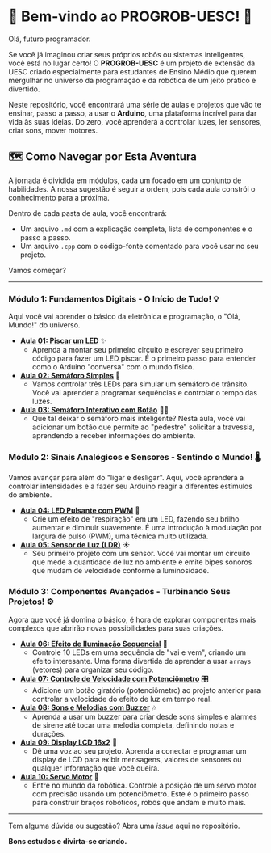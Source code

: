 # 🤖 Bem-vindo ao PROGROB-UESC! 🚀

Olá, futuro programador.

Se você já imaginou criar seus próprios robôs ou sistemas inteligentes, você está no lugar certo! O **PROGROB-UESC** é um projeto de extensão da UESC criado especialmente para estudantes de Ensino Médio que querem mergulhar no universo da programação e da robótica de um jeito prático e divertido.

Neste repositório, você encontrará uma série de aulas e projetos que vão te ensinar, passo a passo, a usar o **Arduino**, uma plataforma incrível para dar vida às suas ideias. Do zero, você aprenderá a controlar luzes, ler sensores, criar sons, mover motores.

## 🗺️ Como Navegar por Esta Aventura

A jornada é dividida em módulos, cada um focado em um conjunto de habilidades. A nossa sugestão é seguir a ordem, pois cada aula constrói o conhecimento para a próxima.

Dentro de cada pasta de aula, você encontrará:
* Um arquivo `.md` com a explicação completa, lista de componentes e o passo a passo.
* Um arquivo `.cpp` com o código-fonte comentado para você usar no seu projeto.

Vamos começar?

---

### **Módulo 1: Fundamentos Digitais - O Início de Tudo!** 💡

Aqui você vai aprender o básico da eletrônica e programação, o "Olá, Mundo!" do universo.

* **[Aula 01: Piscar um LED](https://github.com/Progrobext/PROGROB-UESC/blob/main/M01_Fundamentos_Digitais/01_Piscar_LED/Aula01.md)** ✨
    * Aprenda a montar seu primeiro circuito e escrever seu primeiro código para fazer um LED piscar. É o primeiro passo para entender como o Arduino "conversa" com o mundo físico.
* **[Aula 02: Semáforo Simples](https://github.com/Progrobext/PROGROB-UESC/blob/main/M01_Fundamentos_Digitais/02_Semaforo_Simples/Aula02.md)** 🚦
    * Vamos controlar três LEDs para simular um semáforo de trânsito. Você vai aprender a programar sequências e controlar o tempo das luzes.
* **[Aula 03: Semáforo Interativo com Botão](https://github.com/Progrobext/PROGROB-UESC/blob/main/M01_Fundamentos_Digitais/03_Semaforo_Interativo/Aula03.md)** 🚶‍♂️
    * Que tal deixar o semáforo mais inteligente? Nesta aula, você vai adicionar um botão que permite ao "pedestre" solicitar a travessia, aprendendo a receber informações do ambiente.

### **Módulo 2: Sinais Analógicos e Sensores - Sentindo o Mundo!** 🌡️

Vamos avançar para além do "ligar e desligar". Aqui, você aprenderá a controlar intensidades e a fazer seu Arduino reagir a diferentes estímulos do ambiente.

* **[Aula 04: LED Pulsante com PWM](http://github.com/Progrobext/PROGROB-UESC/blob/main/M02_Sinais_Analogicos_e_Sensores/04_LED_Pulsante_PMW/Aula04.md)** 💚
    * Crie um efeito de "respiração" em um LED, fazendo seu brilho aumentar e diminuir suavemente. É uma introdução à modulação por largura de pulso (PWM), uma técnica muito utilizada.
* **[Aula 05: Sensor de Luz (LDR)](https://github.com/Progrobext/PROGROB-UESC/blob/main/M02_Sinais_Analogicos_e_Sensores/05_Sensor_de_LUZ_LDR/Aula05.md)** ☀️
    * Seu primeiro projeto com um sensor. Você vai montar um circuito que mede a quantidade de luz no ambiente e emite bipes sonoros que mudam de velocidade conforme a luminosidade.

### **Módulo 3: Componentes Avançados - Turbinando Seus Projetos!** ⚙️

Agora que você já domina o básico, é hora de explorar componentes mais complexos que abrirão novas possibilidades para suas criações.

* **[Aula 06: Efeito de Iluminação Sequencial](https://github.com/Progrobext/PROGROB-UESC/blob/main/M03_Componentes_Avancados/06_Efeito_Sequencial_Array/Aula06.md)** 🚗
    * Controle 10 LEDs em uma sequência de "vai e vem", criando um efeito interesante. Uma forma divertida de aprender a usar `arrays` (vetores) para organizar seu código.
* **[Aula 07: Controle de Velocidade com Potenciômetro](https://github.com/Progrobext/PROGROB-UESC/blob/main/M03_Componentes_Avancados/07_Controle_Velocidade_Potenciometro/Aula07.md)** 🎛️
    * Adicione um botão giratório (potenciômetro) ao projeto anterior para controlar a velocidade do efeito de luz em tempo real.
* **[Aula 08: Sons e Melodias com Buzzer](https://github.com/Progrobext/PROGROB-UESC/blob/main/M03_Componentes_Avancados/08_Sons_e_Melodias_Buzzer/Aula08.md)** 🎶
    * Aprenda a usar um buzzer para criar desde sons simples e alarmes de sirene até tocar uma melodia completa, definindo notas e durações.
* **[Aula 09: Display LCD 16x2](https://github.com/Progrobext/PROGROB-UESC/blob/main/M03_Componentes_Avancados/09_Display_LCD/Aula09.md)** 🧾
    * Dê uma voz ao seu projeto. Aprenda a conectar e programar um display de LCD para exibir mensagens, valores de sensores ou qualquer informação que você queira.
* **[Aula 10: Servo Motor](https://github.com/Progrobext/PROGROB-UESC/blob/main/M03_Componentes_Avancados/10_Servo_Motor/Aula10.md)** 💪
    * Entre no mundo da robótica. Controle a posição de um servo motor com precisão usando um potenciômetro. Este é o primeiro passo para construir braços robóticos, robôs que andam e muito mais.

---

Tem alguma dúvida ou sugestão? Abra uma *issue* aqui no repositório.

**Bons estudos e divirta-se criando.**
